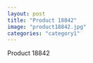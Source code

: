 ```yaml
---
layout: post
title: "Product 18842"
image: "product18842.jpg"
categories: "category1"
---
```

Product 18842

